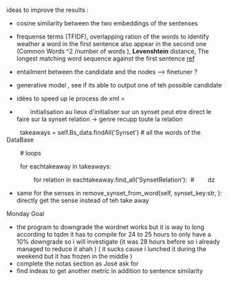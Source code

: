 ideas to improve the results : 
- cosine similarity between the two embeddings of the sentenses
- frequense terms (TFIDF), overlapping ration of the words to identify weather a word in the first sentence also appear in the second one (Common Words ^2 /number of words ), **Levenshtein** distance, The longest matching word sequence against the first sentence [ref](https://www.researchgate.net/publication/334697989_Algorithm_to_Identify_the_Connection_between_Sentences/link/5d3ae3a7a6fdcc370a60be82/download) 
- entailment between the candidate and the nodes --> finetuner ? 
- generative model , see if its able to output one of teh possible candidate 


- idées to speed up le process de xml = 
-          initialisation au lieux d'initialiser sur un synset peut etre direct le faire sur la synset relation -> genre recupp toute la relation 

        takeaways = self.Bs_data.findAll('Synset') # all the words of the DataBase

        # loops  

        for eachtakeaway in takeaways:

                for relation in eachtakeaway.find_all('SynsetRelation'):  #
       dz
- same for the senses in remove_synset_from_word(self, synset_key:str, ): directly get the sense instead of teh take away 


Monday Goal 
- the program to downgrade the wordnet works but it is way to long according to tqdm it has to compile for 24 to 25 hours to only have a 10% downgrade so i will investigate (it was 28 hours before so i already managed to reduce it ahah ) ( it sucks cause i lunched it during the weekend but it has frozen in the middle )
- complete the notas section as José ask for 
- find indeas to get another metric in addition to sentence similarity 

